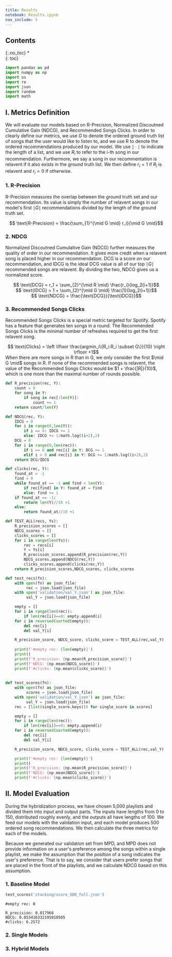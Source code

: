 ```yaml
---
title: Results
notebook: Results.ipynb
nav_include: 5
---
```


## Contents
{:.no_toc}
*  
{: toc}




```python
import pandas as pd
import numpy as np
import os
import re
import json
import random
import math
```


## I. Metrics Definition

We will evaluate our models based on R-Precision, Normalized Discoutned Cumulative Gain (NDCG), and Recommended Songs Clicks. In order to clearly define our metrics, we use $G$ to denote the ordered ground truth list of songs that the user would like to listen to, and we use R to denote the ordered recommendations produced by our model. We use $\mid \cdot \mid$ to indicate the length of a list, and we use $R_i$ to refer to the i-th song in our recommendation. Furthermore, we say a song in our recommentation is relavent if it also exists in the ground truth list. We then define $r_i = 1$ if $R_i$ is relavent and $r_i = 0$ if otherwise.

### 1. R-Precision

R-Precision measures the overlap between the ground truth set and our recommendation. Its value is simply the number of relavent songs in our model's  first $\mid G \mid$ recommendations divided by the length of the ground truth set.
<center>$$ \text{R-Precision} = \frac{\sum_{1}^{\mid G \mid} r_i}{\mid G \mid}$$</center>

### 2. NDCG

Normalized Discoutned Cumulative Gain (NDCG) further measures the quality of order in our recommendation. It gives more credit when a relavent song is placed higher in our recommendation. DCG is a score on our recommendation, and IDCG is the ideal DCG value is all of our top $\mid G \mid$ recommended songs are relavent. By dividing the two, NDCG gives us a normalized score.
<center>$$ \text{DCG} = r_1 + \sum_{2}^{\mid R \mid} \frac{r_i}{log_2(i+1)}$$</center>
<center>$$ \text{IDCG} = 1 + \sum_{2}^{\mid G \mid} \frac{1}{log_2(i+1)}$$</center>
<center>$$ \text{NDCG} = \frac{\text{DCG}}{\text{IDCG}}$$</center>

### 3. Recommended Songs Clicks 

Recommended Songs Clicks is a special metric targeted for Spotify. Spotify has a feature that generates ten songs in a round. The Recommended Songs Clicks is the minimal number of refreshes required to get the first relavent song. 
<center>$$ \text{Clicks} = \left \lfloor \frac{argmin_i\{R_i:R_i \subset G\}}{10} \right \rfloor +1$$</center>
When there are more songs in R than in G, we only consider the first $\mid G \mid$ songs in R. If none of the recommended songs is relavent, the value of the Recommended Songs Clicks would be $1 + \frac{|R|}{10}$, which is one more than the maximal number of rounds possible.



```python
def R_precision(rec, Y):
    count = 0
    for song in Y:
        if song in rec[:len(Y)]:
            count += 1 
    return count/len(Y)

def NDCG(rec, Y):
    IDCG = 0
    for i in range(0,len(Y)):
        if i == 0: IDCG += 1
        else: IDCG += 1/math.log((i+2),2)
    DCG = 0
    for i in range(0,len(rec)):
        if i == 0 and rec[i] in Y: DCG += 1
        elif i > 0 and rec[i] in Y: DCG += 1/math.log((i+2),2)     
    return DCG/IDCG

def clicks(rec, Y):
    found_at = -1
    find = 0
    while found_at == -1 and find < len(Y):
        if rec[find] in Y: found_at = find
        else: find += 1
    if found_at == -1:
        return len(Y)//10 +1
    else:
        return found_at//10 +1

def TEST_ALL(recs, Ys):
    R_precision_scores = []
    NDCG_scores = []
    clicks_scores = []
    for i in range(len(Ys)):
        rec = recs[i]
        Y = Ys[i]
        R_precision_scores.append(R_precision(rec,Y))
        NDCG_scores.append(NDCG(rec,Y))
        clicks_scores.append(clicks(rec,Y))
    return R_precision_scores,NDCG_scores, clicks_scores
```




```python
def test_recs(fn):
    with open(fn) as json_file: 
         rec = json.load(json_file)
    with open('validation/val_Y.json') as json_file: 
         val_Y = json.load(json_file)  

    empty = []
    for i in range(len(rec)):
        if len(rec[i])==0: empty.append(i)
    for i in reversed(sorted(empty)): 
        del rec[i]
        del val_Y[i]

    R_precision_score, NDCG_score, clicks_score = TEST_ALL(rec,val_Y)
    
    print(f'#empty rec: {len(empty)}')
    print()
    print(f'R_precision: {np.mean(R_precision_score)}')
    print(f'NDCG: {np.mean(NDCG_score)}')
    print(f'#clicks: {np.mean(clicks_score)}')
    
    
def test_scores(fn):
    with open(fn) as json_file: 
         scores = json.load(json_file)
    with open('validation/val_Y.json') as json_file: 
         val_Y = json.load(json_file)  
    rec = [list(single_score.keys()) for single_score in scores]

    empty = []
    for i in range(len(rec)):
        if len(rec[i])==0: empty.append(i)     
    for i in reversed(sorted(empty)): 
        del rec[i]
        del val_Y[i]

    R_precision_score, NDCG_score, clicks_score = TEST_ALL(rec,val_Y)

    print(f'#empty rec: {len(empty)}')
    print()
    print(f'R_precision: {np.mean(R_precision_score)}')
    print(f'NDCG: {np.mean(NDCG_score)}')
    print(f'#clicks: {np.mean(clicks_score)}')
```


## II. Model Evaluation

During the hybridization process, we have chosen 5,000 playlists and divided them into input and output parts. The inputs have lengths from 0 to 150, distributed roughly evenly, and the outputs all have lengths of 100. We feed our models with the validation input, and each model produces 500 ordered song recommendations. We then calculate the three metrics for each of the models.

Because we generated our validation set from MPD, and MPD does not provide information on a user's preference among the songs within a single playlist, we make the assumption that the position of a song indicates the user's preference. That is to say, we consider that users prefer songs that are placed in the front of the playlists, and we calculate NDCG based on this assumption. 

### 1. Baseline Model



```python
test_scores('stacking/score_500_full.json')
```


    #empty rec: 0
    
    R_precision: 0.017968
    NDCG: 0.053416332195018505
    #clicks: 6.2572


### 2. Single Models

### 3. Hybrid Models
